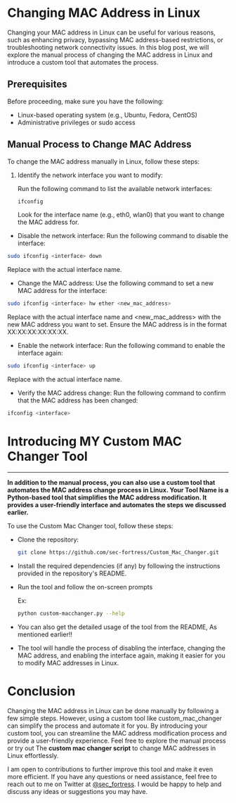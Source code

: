 # Changing MAC Address in Linux

Changing your MAC address in Linux can be useful for various reasons, such as enhancing privacy, bypassing MAC address-based restrictions, or troubleshooting network connectivity issues. In this blog post, we will explore the manual process of changing the MAC address in Linux and introduce a custom tool that automates the process.

## Prerequisites

Before proceeding, make sure you have the following:

- Linux-based operating system (e.g., Ubuntu, Fedora, CentOS)
- Administrative privileges or sudo access

## Manual Process to Change MAC Address

To change the MAC address manually in Linux, follow these steps:

1. Identify the network interface you want to modify:

   Run the following command to list the available network interfaces:

   ```bash
   ifconfig
   ```
   
   Look for the interface name (e.g., eth0, wlan0) that you want to change the MAC address for.

- Disable the network interface:
Run the following command to disable the interface:

```bash
sudo ifconfig <interface> down
```
Replace <interface> with the actual interface name.

- Change the MAC address:
Use the following command to set a new MAC address for the interface:

```bash
sudo ifconfig <interface> hw ether <new_mac_address>
```
Replace <interface> with the actual interface name and <new_mac_address> with the new MAC address you want to set. Ensure the MAC address is in the format XX:XX:XX:XX:XX:XX.

- Enable the network interface:
Run the following command to enable the interface again:

```bash
sudo ifconfig <interface> up
```
Replace <interface> with the actual interface name.

- Verify the MAC address change:
Run the following command to confirm that the MAC address has been changed:

```bash
ifconfig <interface>
```

# Introducing MY Custom MAC Changer Tool
---
**In addition to the manual process, you can also use a custom tool that automates the MAC address change process in Linux. Your Tool Name is a Python-based tool that simplifies the MAC address modification. It provides a user-friendly interface and automates the steps we discussed earlier.**

To use the Custom Mac Changer tool, follow these steps:

- Clone the repository:
  ```bash
  git clone https://github.com/sec-fortress/Custom_Mac_Changer.git
  ```
- Install the required dependencies (if any) by following the instructions provided in the repository's README.

- Run the tool and follow the on-screen prompts
  
  Ex:
  ```bash
  python custom-macchanger.py --help
  ```
- You can also get the detailed usage of the tool from the README, As mentioned earlier!!

- The tool will handle the process of disabling the interface, changing the MAC address, and enabling the interface again, making it easier for you to modify MAC addresses in Linux.

# Conclusion

Changing the MAC address in Linux can be done manually by following a few simple steps. However, using a custom tool like custom_mac_changer can simplify the process and automate it for you. By introducing your custom tool, you can streamline the MAC address modification process and provide a user-friendly experience.
Feel free to explore the manual process or try out The **custom mac changer script** to change MAC addresses in Linux effortlessly.

I am open to contributions to further improve this tool and make it even more efficient. If you have any questions or need assistance, feel free to reach out to me on Twitter at [@sec_fortress](https://twitter.com/Sec_fortress). I would be happy to help and discuss any ideas or suggestions you may have.

